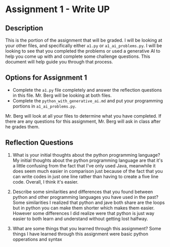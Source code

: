 # Assignment 1 - Write UP

## Description
This is the portion of the assignment that will be graded.  I will be looking at your other files, and specifically either `a1.py` or `a1_ai_problems.py`.  I will be looking to see that you completed the problems or used a generative AI to help you come up with and complete some challenge questions.  This document will help guide you through that process.

## Options for Assignment 1
- Complete the `a1.py` file completely and answer the reflection questions in this file.  Mr. Berg will be looking at both files.
- Complete the `python_with_generative_ai.md` and put your programming portions in `a1_ai_problems.py`.

Mr. Berg will look at all your files to determine what you have completed.  If there are any questions for this assignment, Mr. Berg will ask in class after he grades them.


## Reflection Questions

1. What is your initial thoughts about the python programming language?
My initial thoughts about the python programming language are that it's a little confusing from the fact that I've only used Java, meanwhile it does seem much easier in comparison just because of the fact that you can write codes in just one line rather than having to create a five line code. Overall, I think it's easier. 



2. Describe some similarities and differences that you found between python and other programming languages you have used in the past?
Some similarities I realized that python and jave both share are the loops but in python you can make them shorter which makes them easier. However some differences I did realize were that python is just way easier to both learn and understand without getting lost halfway.


3. What are some things that you learned through this assignment?
Some things I have learned through this assignment were basic python opperations and syntax